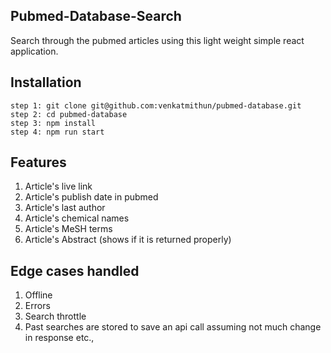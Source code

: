 ## Pubmed-Database-Search

Search through the pubmed articles using this light weight simple react application.

## Installation

    step 1: git clone git@github.com:venkatmithun/pubmed-database.git
    step 2: cd pubmed-database
    step 3: npm install
    step 4: npm run start

## Features

1. Article's live link
2. Article's publish date in pubmed
3. Article's last author
4. Article's chemical names
5. Article's MeSH terms
6. Article's Abstract (shows if it is returned properly)

## Edge cases handled

1. Offline
2. Errors
3. Search throttle
4. Past searches are stored to save an api call assuming not much change in response etc.,
